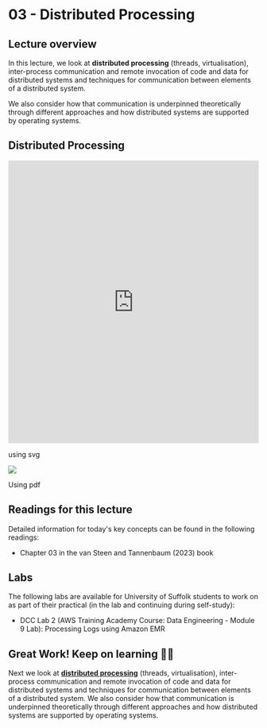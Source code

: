 # 03 - Distributed Processing

## Lecture overview
In this lecture, we look at **distributed processing** (threads, virtualisation), inter-process communication and remote invocation of code and data for distributed systems and techniques for communication between elements of a distributed system. 

We also consider how that communication is underpinned theoretically through different approaches and how distributed systems are supported by operating systems.

## Distributed Processing

<iframe src="https://docs.google.com/presentation/d/e/2PACX-1vSbyO9ZNBGq0dCdXvceP3ltiYZLOQSdnrnra2TFOUEkYXFmDdsK3TlGZgDA04DqLq_wMS1N3WuhqhIr/embed?start=false&loop=false&delayms=3000" frameborder="0" width="100%" height="569" allowfullscreen="true" mozallowfullscreen="true" webkitallowfullscreen="true"></iframe>


using svg

![](./04-slides.svg)

Using pdf


## Readings for this lecture

Detailed information for today's key concepts can be found in the following readings:

- Chapter 03 in the van Steen and Tannenbaum (2023) book

## Labs

The following labs are available for University of Suffolk students to work on as part of their practical (in the lab and continuing during self-study):

- DCC Lab 2 (AWS Training Academy Course: Data Engineering - Module 9 Lab): Processing Logs using Amazon EMR

## Great Work! Keep on learning 🎉💯
Next we look at [**distributed processing**](/workspaces/DistributedCloudComputing/04-distributed-processing/README.md) (threads, virtualisation), inter-process communication and remote invocation of code and data for distributed systems and techniques for communication between elements of a distributed system. We also consider how that communication is underpinned theoretically through different approaches and how distributed systems are supported by operating systems.